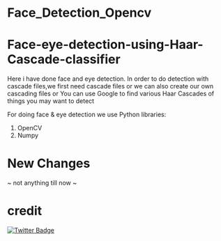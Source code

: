 # Face_Detection_Opencv
# Face-eye-detection-using-Haar-Cascade-classifier

Here i have done face and eye detection. In order to do detection with cascade files,we first need cascade files or we can also create our own cascading files or You can use Google to find various Haar Cascades of things you may want to detect

For doing face & eye detection we use Python libraries:
1)	OpenCV                                  
3)	Numpy

# New Changes
 ~ not anything till now ~
 
 # credit
 
[![Twitter Badge](https://img.shields.io/badge/Twitter-Profile-informational?style=flat&logo=twitter&logoColor=white&color=1CA2F1)](https://twitter.com/warp.ssh)

